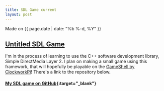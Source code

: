 ```yaml
---
title: SDL Game current
layout: post
---
```

Made on {{ page.date | date: "%b %-d, %Y" }}
## [Untitled SDL Game]({{page.url}})

I'm in the process of learning to use the C++ software development library, Simple DirectMedia Layer 2. I plan on making a small game using this framework, that will hopefully be playable on the [GameShell by ClockworkPi](https://clockworkpi.com)! There's a link to the repository below.

<!--more-->

#### [**My SDL game on GitHub**](https://github.com/eashwar/sdl-game){:target="_blank"}


